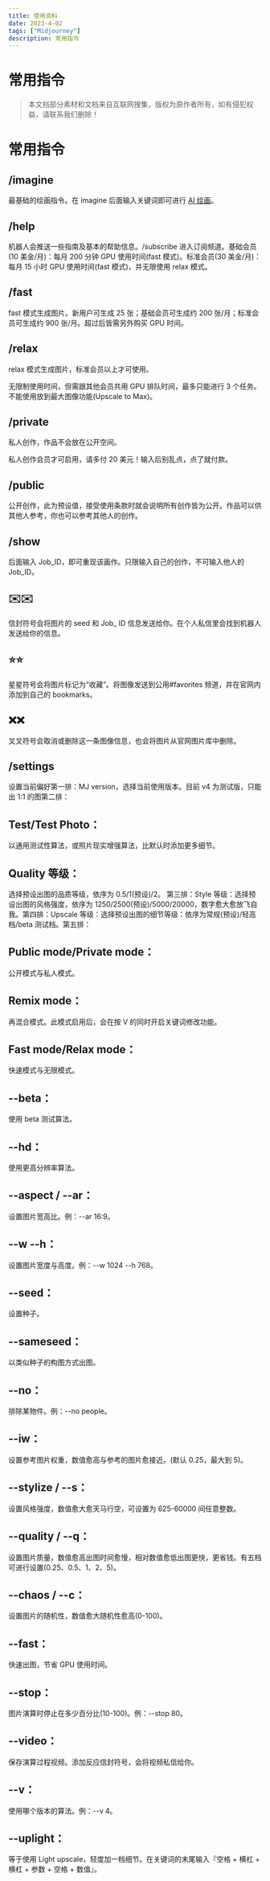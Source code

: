 ```yaml
---
title: 使用资料
date: 2023-4-02
tags: ["Midjourney"]
description: 常用指令
---
```


# 常用指令

> 本文档部分素材和文档来自互联网搜集，版权为原作者所有，如有侵犯权益，请联系我们删除！

# 常用指令

## /imagine

最基础的绘画指令。在 imagine 后面输入关键词即可进行 [AI 绘画](https://17yongai.com/tag/ai%E7%BB%98%E7%94%BB)。

## /help

机器人会推送一些指南及基本的帮助信息。/subscribe 进入订阅频道。基础会员(10 美金/月)：每月 200 分钟 GPU 使用时间(fast 模式)。标准会员(30 美金/月)：每月 15 小时 GPU 使用时间(fast 模式)，并无限使用 relax 模式。

## /fast

fast 模式生成图片。新用户可生成 25 张；基础会员可生成约 200 张/月；标准会员可生成约 900 张/月。超过后皆需另外购买 GPU 时间。

## /relax

relax 模式生成图片，标准会员以上才可使用。

无限制使用时间，但需跟其他会员共用 GPU 排队时间，最多只能进行 3 个任务。不能使用放到最大图像功能(Upscale to Max)。

## /private

私人创作，作品不会放在公开空间。

私人创作会员才可启用，请多付 20 美元！输入后别乱点，点了就付款。

## /public

公开创作，此为预设值，接受使用条款时就会说明所有创作皆为公开。作品可以供其他人参考，你也可以参考其他人的创作。

## /show

后面输入 Job_ID，即可重现该画作。只限输入自己的创作，不可输入他人的 Job_ID。

## ✉️:envelope:

信封符号会将图片的 seed 和 Job\_ ID 信息发送给你。在个人私信里会找到机器人发送给你的信息。

## ⭐️:star:

星星符号会将图片标记为“收藏”。将图像发送到公用#favorites 频道，并在官网内添加到自己的 bookmarks。

## ❌:x:

叉叉符号会取消或删除这一条图像信息，也会将图片从官网图片库中删除。

## /settings

设置当前偏好第一排：MJ version，选择当前使用版本。目前 v4 为测试版，只能出 1:1 的图第二排：

## Test/Test Photo：

以通用测试性算法，或照片现实增强算法，比默认时添加更多细节。

## Quality 等级：

选择预设出图的品质等级，依序为 0.5/1(预设)/2。 第三排：Style 等级：选择预设出图的风格强度，依序为 1250/2500(预设)/5000/20000，数字愈大愈放飞自我。第四排：Upscale 等级：选择预设出图的细节等级：依序为常规(预设)/轻高档/beta 测试档。第五排：

## Public mode/Private mode：

公开模式与私人模式。

## Remix mode：

再混合模式。此模式启用后，会在按 V 的同时开启关键词修改功能。

## Fast mode/Relax mode：

快速模式与无限模式。

## --beta：

使用 beta 测试算法。

## --hd：

使用更高分辨率算法。

## --aspect / --ar：

设置图片宽高比。例：--ar 16:9。

## --w --h：

设置图片宽度与高度。例：--w 1024 --h 768。

## --seed：

设置种子。

## --sameseed：

以类似种子的构图方式出图。

## --no：

排除某物件。例：--no people。

## --iw：

设置参考图片权重，数值愈高与参考的图片愈接近。(默认 0.25，最大到 5)。

## --stylize / --s：

设置风格强度，数值愈大愈天马行空，可设置为 625-60000 间任意整数。

## --quality / --q：

设置图片质量，数值愈高出图时间愈慢，相对数值愈低出图更快，更省钱。有五档可进行设置(0.25、0.5、1、2、5)。

## --chaos / --c：

设置图片的随机性，数值愈大随机性愈高(0-100)。

## --fast：

快速出图，节省 GPU 使用时间。

## --stop：

图片演算时停止在多少百分比(10-100)。例：--stop 80。

## --video：

保存演算过程视频。添加反应信封符号，会将视频私信给你。

## --v：

使用哪个版本的算法。例：--v 4。

## --uplight：

等于使用 Light upscale，轻度加一档细节。在关键词的末尾输入『空格 + 横杠 + 横杠 + 参数 + 空格 + 数值』。
